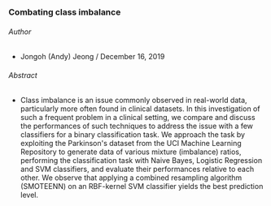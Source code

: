 ### Combating class imbalance

###### Author
- Jongoh (Andy) Jeong / December 16, 2019
  
###### Abstract <br/>
- Class imbalance is an issue commonly observed in real-world data, particularly more often found in clinical datasets. In this investigation of such a frequent problem in a clinical setting, we compare and discuss the performances of such techniques to address the issue with a few classifiers for a binary classification task. We approach the task by exploiting the Parkinson's dataset from the UCI Machine Learning Repository to generate data of various mixture (imbalance) ratios, performing the classification task with Naive Bayes, Logistic Regression and SVM classifiers, and evaluate their performances relative to each other. We observe that applying a combined resampling algorithm (SMOTEENN) on an RBF-kernel SVM classifier yields the best prediction level.

